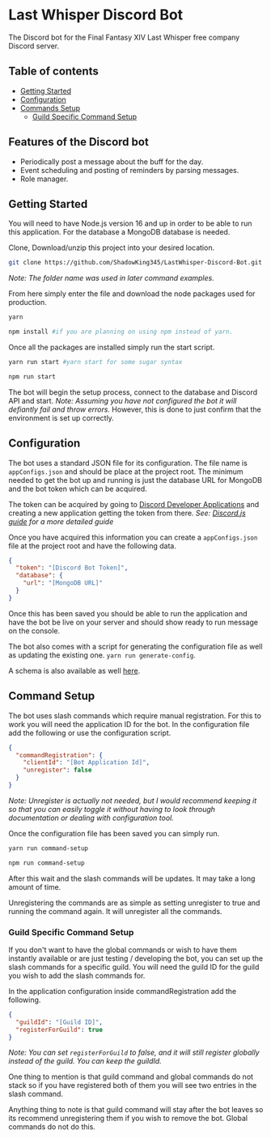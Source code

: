 # Last Whisper Discord Bot

The Discord bot for the Final Fantasy XIV Last Whisper free company Discord server.

## Table of contents

- [Getting Started](#getting-started)
- [Configuration](#configuration)
- [Commands Setup](#command-setup)
    - [Guild Specific Command Setup](#guild-specific-command-setup)

## Features of the Discord bot

- Periodically post a message about the buff for the day.
- Event scheduling and posting of reminders by parsing messages.
- Role manager.

## Getting Started

You will need to have Node.js version 16 and up in order to be able to run this application. For the database a MongoDB
database is needed.

Clone, Download/unzip this project into your desired location.

```bash
git clone https://github.com/ShadowKing345/LastWhisper-Discord-Bot.git Discord-Bot
```

*Note: The folder name was used in later command examples.*

From here simply enter the file and download the node packages used for production.

```bash
yarn 

npm install #if you are planning on using npm instead of yarn.
```

Once all the packages are installed simply run the start script.

```bash
yarn run start #yarn start for some sugar syntax

npm run start
```

The bot will begin the setup process, connect to the database and Discord API and start.
*Note: Assuming you have not configured the bot it will defiantly fail and throw errors.*
However, this is done to just confirm that the environment is set up correctly.

## Configuration

The bot uses a standard JSON file for its configuration. The file name is `appConfigs.json` and should be place at the
project root. The minimum needed to get the bot up and running is just the database URL for MongoDB and the bot token
which can be acquired.

The token can be acquired by going to [Discord Developer Applications](https://discord.com/developers/applications) and
creating a new application getting the token from there.
*See: [Discord.js guide](https://discordjs.guide/preparations/setting-up-a-bot-application.html#creating-your-bot) for a
more detailed guide*

Once you have acquired this information you can create a `appConfigs.json` file at the project root and have the
following data.

```json
{
  "token": "[Discord Bot Token]",
  "database": {
    "url": "[MongoDB URL]"
  }
}
```

Once this has been saved you should be able to run the application and have the bot be live on your server and should
show ready to run message on the console.

The bot also comes with a script for generating the configuration file as well as updating the existing
one. `yarn run generate-config`.

A schema is also available as well [here]().

## Command Setup

The bot uses slash commands which require manual registration. For this to work you will need the application ID for the
bot. In the configuration file add the following or use the configuration script.

```json
{
  "commandRegistration": {
    "clientId": "[Bot Application Id]",
    "unregister": false
  }
}
```

*Note: Unregister is actually not needed, but I would recommend keeping it so that you can easily toggle it without
having to look through documentation or dealing with configuration tool.*

Once the configuration file has been saved you can simply run.

```bash
yarn run command-setup

npm run command-setup
```

After this wait and the slash commands will be updates. It may take a long amount of time.

Unregistering the commands are as simple as setting unregister to true and running the command again. It will unregister
all the commands.

### Guild Specific Command Setup

If you don't want to have the global commands or wish to have them instantly available or are just testing / developing
the bot, you can set up the slash commands for a specific guild. You will need the guild ID for the guild you wish to
add the slash commands for.

In the application configuration inside commandRegistration add the following.

```json
{
  "guildId": "[Guild ID]",
  "registerForGuild": true
}
```

*Note: You can set `registerForGuild` to false, and it will still register globally instead of the guild. You can keep
the guildId.*

One thing to mention is that guild command and global commands do not stack so if you have registered both of them you
will see two entries in the slash command.

Anything thing to note is that guild command will stay after the bot leaves so its recommend unregistering them if you
wish to remove the bot. Global commands do not do this.
